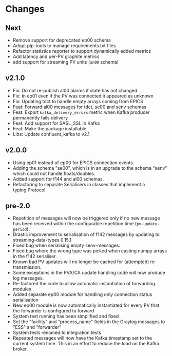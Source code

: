 # Changes

## Next

* Remove support for deprecated ep00 schema
* Adopt pip-tools to manage requirements.txt files
* Refactor statistics reporter to support dynamically added metrics
* Add latency and per-PV graphite metrics
* add support for streaming PV units (`un00` schema)

## v2.1.0

* Fix: Do not re-publish al00 alarms if state has not changed
* Fix: In ep01 even if the PV was connected it appeared as unknown
* Fix: Updating tdct to handle empty arrays coming from EPICS
* Feat: Forward al00 messages for tdct, se00 and senv schemas
* Feat: Export `kafka_delivery_errors` metric when Kafka producer permanently fails delivery
* Feat: Add support for SASL_SSL in Kafka
* Feat: Make the package installable.
* Libs: Update confluent_kafka to v2.1

## v2.0.0

* Using ep01 instead of ep00 for EPICS connection events.
* Adding the schema "se00", which is in an upgrade to the schema "senv" which could not handle floats/doubles.
* Added support for f144 and al00 schemas.
* Refactoring to separate Serialisers in classes that implement a typing.Protocol.

## pre-2.0

* Repetition of messages will now be triggered only if no new message has been received within the configurable repetition time (`pv-update-period`).
* Drastic improvement to serialisation of f142 messages by updating to streaming-data-types 0.15.1
* Fixed bug when serialising empty senv-messages.
* Fixed bug where the wrong type was picked when casting numpy arrays in the f142 serialiser.
* Known bad PV updates will no longer be cached for (attempted) re-transmission.
* Some exceptions in the PVA/CA update handling code will now produce log messages.
* Re-factored the code to allow automatic instantiation of forwarding modules
* Added separate ep00 module for handling only connection status serialisation
* New ep00 module is now automatically instantiated for every PV that the forwarder is configured to forward
* System test running has been simplified and fixed
* Set the "facility" and "process_name" fields in the Graylog messages to "ESS" and "forwarder"
* System tests renamed to integration tests
* Repeated messages will now have the Kafka timestamp set to the current system time. This in an effort to reduce the load on the Kafka broker.
